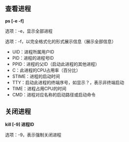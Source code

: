 ## 查看进程

**ps [-e -f]**

选项：-e，显示全部进程

选项：-f，以完全格式化的形式展示信息（展示全部信息）

- UID：进程所属用户ID
- PID：进程的进程号ID
- PPID：进程的父ID（启动此进程的其他进程）
- C：此进程的CPU占用率（百分比）
- STIME：进程的启动时间
- TTY：启动此进程的终端序号，如显示？，表示非终端启动
- TIME：进程占用CPU的时间
- CMD：进程对应名称的启动路径或启动命令

## 关闭进程

**kill [-9] 进程ID**

选项：-9，表示强制关闭进程

